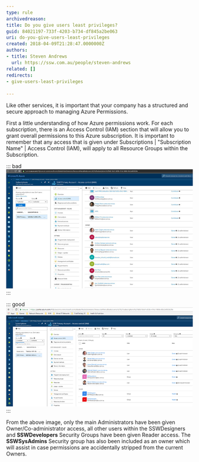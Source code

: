 ```yaml
---
type: rule
archivedreason: 
title: Do you give users least privileges?
guid: 84021197-733f-4203-b734-df845a2be063
uri: do-you-give-users-least-privileges
created: 2018-04-09T21:28:47.0000000Z
authors:
- title: Steven Andrews
  url: https://ssw.com.au/people/steven-andrews
related: []
redirects:
- give-users-least-privileges

---
```


Like other services, it is important that your company has a structured and secure approach to managing Azure Permissions.

First a little understanding of how Azure permissions work. For each subscription, there is an Access Control (IAM) section that will allow you to grant overall permissions to this Azure subscription. It is important to remember that any access that is given under Subscriptions | "Subscription Name" | Access Control (IAM), will apply to all Resource Groups within the Subscription.

<!--endintro-->

::: bad  
![Figure: Bad example - too many people have Owner permission on the subscription level](azure-permissions-bad.jpg)  
:::

::: good  
![Figure: Good Example - only Administrators that will be managing overall permissions and content have been given Owner/Co-administrator](azure-permissions-good.png)  
:::

From the above image, only the main Administrators have been given Owner/Co-administrator access, all other users within the SSWDesigners and  **SSWDevelopers** Security Groups have been given Reader access. The  **SSWSysAdmins** Security group has also been included as an owner which will assist in case permissions are accidentally stripped from the current Owners.
